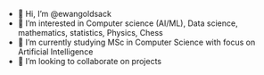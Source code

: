 - 👋 Hi, I’m @ewangoldsack
- 👀 I’m interested in Computer science (AI/ML), Data science, mathematics, statistics, Physics, Chess
- 🌱 I’m currently studying MSc in Computer Science with focus on Artificial Intelligence 
- 💞️ I’m looking to collaborate on projects 
